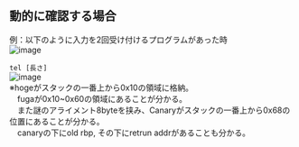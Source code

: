 ## 動的に確認する場合

例：以下のように入力を2回受け付けるプログラムがあった時 <br>
![image](https://user-images.githubusercontent.com/82632174/189119820-fdfad015-eddf-4116-b225-5f06f4edc1c9.png) <br>

`tel [長さ]` <br>
![image](https://user-images.githubusercontent.com/82632174/189119939-2c98c1a7-7b74-4ab4-a452-2642d0dc8c31.png) <br>
※hogeがスタックの一番上から0x10の領域に格納。 <br>
　fugaが0x10~0x60の領域にあることが分かる。 <br>
　また謎のアライメント8byteを挟み、Canaryがスタックの一番上から0x68の位置にあることが分かる。 <br>
　canaryの下にold rbp, その下にretrun addrがあることも分かる。
